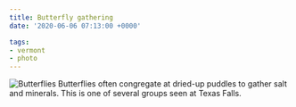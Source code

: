 ```yaml
---
title: Butterfly gathering
date: '2020-06-06 07:13:00 +0000'

tags:
- vermont
- photo
---
```


![Butterflies](/gallery/spring-2020/IMG_20200605_115633.jpg)
Butterflies often congregate at dried-up puddles to gather salt and
minerals.  This is one of several groups seen at Texas Falls.
